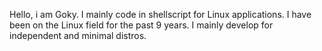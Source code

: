 Hello, i am Goky. I mainly code in shellscript for Linux applications. I have been on the Linux field for the past 9 years. I mainly develop for independent and minimal distros.
